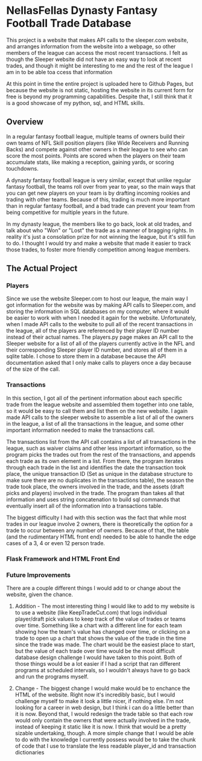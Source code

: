 # NellasFellas Dynasty Fantasy Football Trade Database

This project is a website that makes API calls to the sleeper.com website, and arranges information from the website into a webpage, so other members of the league can access the most recent transactions. I felt as though the Sleeper website did not have an easy way to look at recent trades, and though it might be interesting to me and the rest of the league I am in to be able toa ccess that information

At this point in time the entire project is uploaded here to Github Pages, but because the website is not static, hosting the website in its current form for free is beyond my programming capabilities. Despite that, I still  think that it is a good showcase of my python, sql, and HTML skills. 

## Overview

In a regular fantasy football league, multiple teams of owners build their own teams of NFL Skill position players (like Wide Receivers and Running Backs) and compete against other owners in their league to see who can score the most points. Points are scored when the players on their team accumulate stats, like making a reception, gaining yards, or scoring touchdowns.

A dynasty fantasy football league is very similar, except that unlike regular fantasy football, the teams roll over from year to year, so the main ways that you can get new players on your team is by drafting incoming rookies and trading with other teams. Because of this, trading is much more important than in regular fantasy football, and a bad trade can prevent your team from being competitive for multiple years in the future. 

In my dynasty league, the members like to go back, look at old trades, and talk about who "Won" or "Lost" the trade as a manner of bragging rights. In reality it's just a consolation prize for not winning the league, but it's still fun to do. I thought I would try and make a website that made it easier to track those trades, to foster more friendly competition among league members.

## The Actual Project

### Players 

Since we use the website Sleeper.com to host our league, the main way I got information for the website was by making API calls to Sleeper.com, and storing the information in SQL databases on my computer, where it would be easier to work with when I needed it again for the website. Unfortunately, when I made API calls to the website to pull all of the recent transactions in the league, all of the players are referenced by their player ID number instead of their actual names. The players.py page makes an API call to the Sleeper website for a list of all of the players currently active in the NFL and their corresponding Sleeper player ID number, and stores all of them in a sqlite table. I chose to store them in a database because the API documentation asked that I only make calls to players once a day because of the size of the call.

### Transactions

In this section, I got all of the pertinent information about each specific trade from the league website and assembled them together into one table, so it would be easy to call them and list them on the new website. I again made API calls to the sleeper website to assemble a list of all of the owners in the league, a list of all the transactions in the league, and some other important information needed to make the transactions call. 

The transactions list from the API call contains a list of all transactions in the league, such as waiver claims and other less important information, so the program picks the trades out from the rest of the transactions, and appends each trade as its own element in a list. From there, the program iterates through each trade in the list and identifies the date the transaction took place, the unique transaction ID (Set as unique in the database structure to make sure there are no duplicates in the transactions table), the season the trade took place, the owners involved in the trade, and the assets (draft picks and players) involved in the trade. The program than takes all that information and uses string concatenation to build sql commands that eventually insert all of the information into a transactions table. 



The biggest difficulty I had with this section was the fact that while most trades in our league involve 2 owners, there is theoretically the option for a trade to occur between any number of owners. Because of that, the table (and the rudimentary HTML front end) needed to be able to handle the edge cases of a 3, 4 or even 12 person trade. 

### Flask Framework and HTML Front End

### Future Improvements

There are a couple different things I would add to or change about the website, given the chance.

1. Addition - The most interesting thing I would like to add to my website is to use a website (like KeepTradeCut.com) that logs individual player/draft pick values to keep track of the value of trades or teams over time. Something like a chart with a different line for each team showing how the team's value has changed over time, or clicking on a trade to open up a chart that shows the value of the trade in the time since the trade was made. The chart would be the easiest place to start, but the value of each trade over time would be the most difficult database design challenge I would have taken to this point. Both of those things would be a lot easier if I had a script that ran different programs at scheduled intervals, so I wouldn't always have to go back and run the programs myself. 

2. Change - The biggest change I would make would be to enchance the HTML of the website. Right now it's incredibly basic, but I would challenge myself to make it look a little nicer, if nothing else. I'm not looking for a career in web design, but I think i can do a little better than it is now. Beyond that, I would redesign the trade table so that each row would only contain the owners that were actually involved in the trade, instead of keeping it static like it is now. I think that would be a pretty sizable undertaking, though. A more simple change that I would be able to do with the knowledge I currently possess would be to take the chunk of code that I use to translate the less readable player_id and transaction dictionaries
